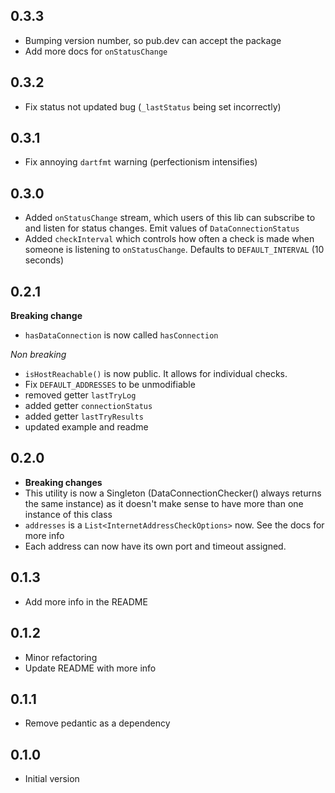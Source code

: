 ## 0.3.3

- Bumping version number, so pub.dev can accept the package
- Add more docs for `onStatusChange`

## 0.3.2

- Fix status not updated bug (`_lastStatus` being set incorrectly)

## 0.3.1

- Fix annoying `dartfmt` warning (perfectionism intensifies)

## 0.3.0

- Added `onStatusChange` stream, which users of this lib can subscribe to
  and listen for status changes. Emit values of `DataConnectionStatus`
- Added `checkInterval` which controls how often a check is made
  when someone is listening to `onStatusChange`. Defaults to `DEFAULT_INTERVAL`
  (10 seconds)

## 0.2.1

**Breaking change**
- `hasDataConnection` is now called `hasConnection`

*Non breaking*
- `isHostReachable()` is now public. It allows for individual checks.
- Fix `DEFAULT_ADDRESSES` to be unmodifiable
- removed getter `lastTryLog`
- added getter `connectionStatus`
- added getter `lastTryResults`
- updated example and readme

## 0.2.0

- **Breaking changes**
- This utility is now a Singleton (DataConnectionChecker() always returns the same instance)
as it doesn't make sense to have more than one instance of this class
- `addresses` is a `List<InternetAddressCheckOptions>` now. See the docs for more info
- Each address can now have its own port and timeout assigned.

## 0.1.3

- Add more info in the README

## 0.1.2

- Minor refactoring
- Update README with more info

## 0.1.1

- Remove pedantic as a dependency

## 0.1.0

- Initial version
